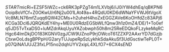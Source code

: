 $START$micRi+EZSF5iWZc+ck6RK3pPZgT4m1LXVbj6/iJ0iYW4dhEq/qBKPN6Ooip8oVfCf+Z0OKwU/r6Nj2u001LAt49a+4RQdU0KD6dWNaYFVWJ6tVgoXVc8MLN76mfZuqq6QW42CMs+h2uheH4hoZxEGGZAVe6KoOHfdZc83APj6KCGa3Dcl6JQRQKdEY4hy+ME0U0RdzEGSbWLfQnw3h1z0mZ4/DE/1+To0efq5JD5TvTxaDS0+luMZdrAkqUyuYAZobwph50h8m25ReEDQkoFLzykeMqRCHgc64ImDkjDO183KGNV0zgJCW9UZnoP9rjOWcoT61ZZXP2AAxrYD7dGzjbCtxwOoLdsgBPPpH/G2aryTUJupeRpSzLykhkSdaAkuSf3UdGsctiwTePL0T+p07QiNA1JUJZ3fxLP15no2dqhUYV2xipL4XLfO7+6CX4s$END$